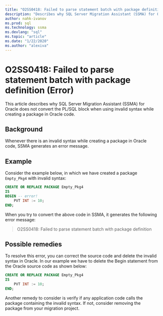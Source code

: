 ```yaml
---
title: "O2SS0418: Failed to parse statement batch with package definition (Error)"
description: "Describes why SQL Server Migration Assistant (SSMA) for Oracle does not convert the PL/SQL block when using invalid syntax while creating a package in Oracle code."
author: nahk-ivanov
ms.prod: sql
ms.technology: ssma
ms.devlang: "sql"
ms.topic: "article"
ms.date: "1/22/2020"
ms.author: "alexiva"
---
```


# O2SS0418: Failed to parse statement batch with package definition (Error)

This article describes why SQL Server Migration Assistant (SSMA) for Oracle does not convert the PL/SQL block when using invalid syntax while creating a package in Oracle code.

## Background

Whenever there is an invalid syntax while creating a package in Oracle code, SSMA generates an error message.

## Example

Consider the example below, in which we have created a package `Empty_Pkg4` with invalid syntax:

```sql
CREATE OR REPLACE PACKAGE Empty_Pkg4
IS
BEGIN -- error!
    PVT INT := 10;
END;
```

When you try to convert the above code in SSMA, it generates the following error message:

> O2SS0418: Failed to parse statement batch with package definition

## Possible remedies

To resolve this error, you can correct the source code and delete the invalid syntax in Oracle. In our example we have to delete the Begin statement from the Oracle source code as shown below:

```sql
CREATE OR REPLACE PACKAGE Empty_Pkg4
IS
    PVT INT := 10;
END;
```

Another remedy to consider is verify if any application code calls the package containing the invalid syntax. If not, consider removing the package from your migration project.
